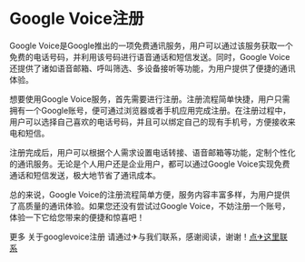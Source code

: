 # Google Voice注册

Google Voice是Google推出的一项免费通讯服务，用户可以通过该服务获取一个免费的电话号码，并利用该号码进行语音通话和短信发送。同时，Google Voice还提供了诸如语音邮箱、呼叫筛选、多设备接听等功能，为用户提供了便捷的通讯体验。

想要使用Google Voice服务，首先需要进行注册。注册流程简单快捷，用户只需拥有一个Google账号，便可通过浏览器或者手机应用完成注册。在注册过程中，用户可以选择自己喜欢的电话号码，并且可以绑定自己的现有手机号，方便接收来电和短信。

注册完成后，用户可以根据个人需求设置电话转接、语音邮箱等功能，定制个性化的通讯服务。无论是个人用户还是企业用户，都可以通过Google Voice实现免费通话和短信发送，极大地节省了通讯成本。

总的来说，Google Voice的注册流程简单方便，服务内容丰富多样，为用户提供了高质量的通讯体验。如果您还没有尝试过Google Voice，不妨注册一个账号，体验一下它给您带来的便捷和惊喜吧！

更多 关于googlevoice注册 请通过✈与我们联系，感谢阅读，谢谢！[点✈这里联系](https://www.k02.cc)